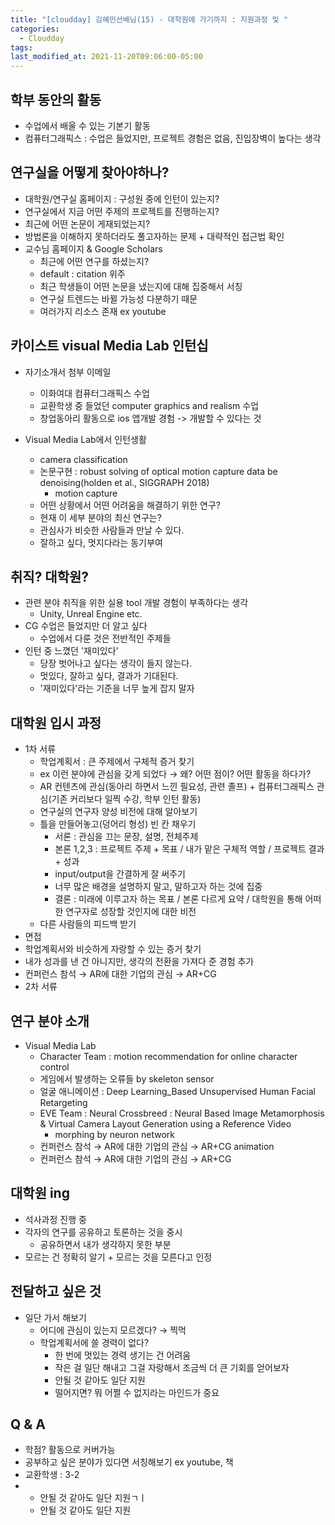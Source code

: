 ```yaml
---
title: "[cloudday] 김혜민선배님(15) - 대학원에 가기까지 : 지원과정 및 "
categories:
  - Cloudday
tags:
last_modified_at: 2021-11-20T09:06:00-05:00
---
```


## 학부 동안의 활동
- 수업에서 배울 수 있는 기본기 활동
- 컴퓨터그래픽스 : 수업은 들었지만, 프로젝트 경험은 없음, 진입장벽이 높다는 생각

## 연구실을 어떻게 찾아야하나?
- 대학원/연구실 홈페이지 : 구성원 중에 인턴이 있는지?
- 연구실에서 지금 어떤 주제의 프로젝트를 진행하는지?
- 최근에 어떤 논문이 게재되었는지?
- 방법론을 이해하지 못하더라도 풀고자하는 문제 + 대략적인 접근법 확인
- 교수님 홈페이지 & Google Scholars
  - 최근에 어떤 연구를 하셨는지?
  - default : citation 위주
  - 최근 학생들이 어떤 논문을 냈는지에 대해 집중해서 서칭
  - 연구실 트렌드는 바뀔 가능성 다분하기 때문
  - 여러가지 리소스 존재 ex youtube
  
## 카이스트 visual Media Lab 인턴십
- 자기소개서 첨부 이메일
  - 이화여대 컴퓨터그래픽스 수업
  - 교환학생 중 들었던 computer graphics and realism 수업
  - 창업동아리 활동으로 ios 앱개발 경험 -> 개발할 수 있다는 것
  
- Visual Media Lab에서 인턴생활 
  - camera classification
  - 논문구현 : robust solving of optical motion capture data be denoising(holden et al., SIGGRAPH 2018)
    - motion capture
  - 어떤 상황에서 어떤 어려움을 해결하기 위한 연구?
  - 현재 이 세부 분야의 최신 연구는?
  - 관심사가 비슷한 사람들과 만날 수 있다.
  - 잘하고 싶다, 멋지다라는 동기부여
 
## 취직? 대학원?
- 관련 분야 취직을 위한 실용 tool 개발 경험이 부족하다는 생각
  - Unity, Unreal Engine etc.
- CG 수업은 들었지만 더 알고 싶다 
  - 수업에서 다룬 것은 전반적인 주제들
- 인턴 중 느꼈던 '재미있다'
  - 당장 벗어나고 싶다는 생각이 들지 않는다.
  - 멋있다, 잘하고 싶다, 결과가 기대된다. 
  - '재미있다'라는 기준을 너무 높게 잡지 말자
  
## 대학원 입시 과정
- 1차 서류
  - 학업계획서 : 큰 주제에서 구체적 증거 찾기
  - ex 이런 분야에 관심을 갖게 되었다 → 왜? 어떤 점이? 어떤 활동을 하다가?
  - AR 컨텐츠에 관심(동아리 하면서 느낀 필요성, 관련 졸프) + 컴퓨터그래픽스 관심(기존 커리보다 일찍 수강, 학부 인턴 활동)
  - 연구실의 연구자 양성 비전에 대해 알아보기
  - 틀을 만들어놓고(덩어리 형성) 빈 칸 채우기
    - 서론 : 관심을 끄는 문장, 설명, 전체주제
    - 본론 1,2,3 : 프로젝트 주제 + 목표 / 내가 맡은 구체적 역할 / 프로젝트 결과 + 성과
    - input/output을 간결하게 잘 써주기
    - 너무 많은 배경을 설명하지 말고, 말하고자 하는 것에 집중
    - 결론 : 미래에 이루고자 하는 목표 / 본론 다르게 요약 / 대학원을 통해 어떠한 연구자로 성장할 것인지에 대한 비전
  - 다른 사람들의 피드백 받기
 - 면접 
  - 학업계획서와 비슷하게 자랑할 수 있는 증거 찾기
  - 내가 성과를 낸 건 아니지만, 생각의 전환을 가져다 준 경험 추가
  - 컨퍼런스 참석 → AR에 대한 기업의 관심 → AR+CG
- 2차 서류

## 연구 분야 소개
- Visual Media Lab
  - Character Team : motion recommendation for online character control
  - 게임에서 발생하는 오류들 by skeleton sensor
  - 얼굴 애니메이션 : Deep Learning_Based Unsupervised Human Facial Retargeting
  - EVE Team : Neural Crossbreed : Neural Based Image Metamorphosis & Virtual Camera Layout Generation using a Reference Video
    - morphing by neuron network
  - 컨퍼런스 참석 → AR에 대한 기업의 관심 → AR+CG animation
  - 컨퍼런스 참석 → AR에 대한 기업의 관심 → AR+CG

## 대학원 ing
- 석사과정 진행 중
- 각자의 연구를 공유하고 토론하는 것을 중시
  - 공유하면서 내가 생각하지 못한 부분
- 모르는 건 정확히 알기 + 모르는 것을 모른다고 인정

## 전달하고 싶은 것
- 일단 가서 해보기
  - 어디에 관심이 있는지 모르겠다? → 찍먹
  - 학업계획서에 쓸 경력이 없다?
    - 한 번에 멋있는 경력 생기는 건 어려움 
    - 작은 걸 일단 해내고 그걸 자랑해서 조금씩 더 큰 기회를 얻어보자
    - 안될 것 같아도 일단 지원
    - 떨어지면? 뭐 어쩔 수 없지라는 마인드가 중요

## Q & A
- 학점? 활동으로 커버가능
- 공부하고 싶은 분야가 있다면 서칭해보기 ex youtube, 책
- 교환학생 : 3-2
- 
    - 안될 것 같아도 일단 지원ㄱㅣ
    - 안될 것 같아도 일단 지원
